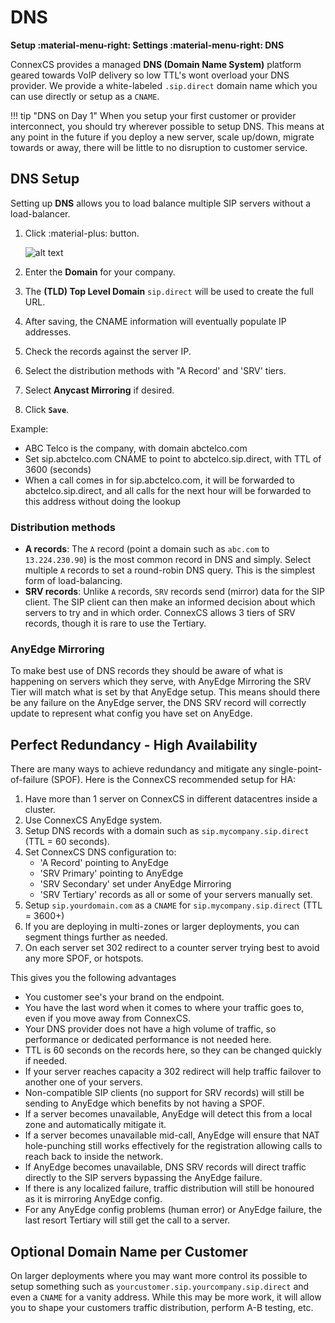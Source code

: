 # DNS
**Setup :material-menu-right: Settings :material-menu-right: DNS**

ConnexCS provides a managed **DNS (Domain Name System)** platform geared towards VoIP delivery so low TTL's wont overload your DNS provider. We provide a white-labeled `.sip.direct` domain name which you can use directly or setup as a `CNAME`. 

!!! tip "DNS on Day 1"
    When you setup your first customer or provider interconnect, you should try wherever possible to setup DNS. This means at any point in the future if you deploy a new server, scale up/down, migrate towards or away, there will be little to no disruption to customer service.

## DNS Setup
Setting up **DNS** allows you to load balance multiple SIP servers without a load-balancer.

1. Click :material-plus: button.

    ![alt text][dns]

2. Enter the **Domain** for your company. 
3. The **(TLD) Top Level Domain** `sip.direct` will be used to create the full URL.
3. After saving, the CNAME information will eventually populate IP addresses. 
4. Check the records against the server IP.
5. Select the distribution methods with "A Record' and 'SRV' tiers. 
6. Select **Anycast Mirroring** if desired.
7. Click **`Save`**.

Example:

+ ABC Telco is the company, with domain abctelco.com
+ Set sip.abctelco.com CNAME to point to abctelco.sip.direct, with TTL of 3600 (seconds)
+ When a call comes in for sip.abctelco.com, it will be forwarded to abctelco.sip.direct, and all calls for the next hour will be forwarded to this address without doing the lookup

### Distribution methods

+ **A records**: The `A` record (point a domain such as `abc.com` to `13.224.230.90`) is the most common record in DNS and simply. Select multiple `A` records to set a round-robin DNS query. This is the simplest form of load-balancing.
+ **SRV records**: Unlike `A` records, `SRV` records send (mirror) data for the SIP client. The SIP client can then make an informed decision about which servers to try and in which order. ConnexCS allows 3 tiers of SRV records, though it is rare to use the Tertiary.

### AnyEdge Mirroring
To make best use of DNS records they should be aware of what is happening on servers which they serve, with AnyEdge Mirroring the SRV Tier will match what is set by that AnyEdge setup. This means should there be any failure on the AnyEdge server, the DNS SRV record will correctly update to represent what config you have set on AnyEdge.

## Perfect Redundancy - High Availability
There are many ways to achieve redundancy and mitigate any single-point-of-failure (SPOF). Here is the ConnexCS recommended setup for HA:

1. Have more than 1 server on ConnexCS in different datacentres inside a cluster.
2. Use ConnexCS AnyEdge system.
3. Setup DNS records with a domain such as `sip.mycompany.sip.direct` (TTL = 60 seconds). 
3. Set ConnexCS DNS configuration to:
    * 'A Record' pointing to AnyEdge
    * 'SRV Primary' pointing to AnyEdge
    * 'SRV Secondary' set under AnyEdge Mirroring
    * 'SRV Tertiary' records as all or some of your servers manually set.
4. Setup `sip.yourdomain.com` as a `CNAME` for `sip.mycompany.sip.direct` (TTL = 3600+)
5. If you are deploying in multi-zones or larger deployments, you can segment things further as needed.
6. On each server set 302 redirect to a counter server trying best to avoid any more SPOF, or hotspots.

This gives you the following advantages

* You customer see's your brand on the endpoint.
* You have the last word when it comes to where your traffic goes to, even if you move away from ConnexCS.
* Your DNS provider does not have a high volume of traffic, so performance or dedicated performance is not needed here.
* TTL is 60 seconds on the records here, so they can be changed quickly if needed.
* If your server reaches capacity a 302 redirect will help traffic failover to another one of your servers.
* Non-compatible SIP clients (no support for SRV records) will still be sending to AnyEdge which benefits by not having a SPOF.
* If a server becomes unavailable, AnyEdge will detect this from a local zone and automatically mitigate it.
* If a server becomes unavailable mid-call, AnyEdge will ensure that NAT hole-punching still works effectively for the registration allowing calls to reach back to inside the network.
* If AnyEdge becomes unavailable, DNS SRV records will direct traffic directly to the SIP servers bypassing the AnyEdge failure.
* If there is any localized failure, traffic distribution will still be honoured as it is mirroring AnyEdge config.
* For any AnyEdge config problems (human error) or AnyEdge failure, the last resort Tertiary will still get the call to a server.

## Optional Domain Name per Customer
On larger deployments where you may want more control its possible to setup something such as `yourcustomer.sip.yourcompany.sip.direct` and even a `CNAME` for a vanity address.
While this may be more work, it will allow you to shape your customers traffic distribution, perform A-B testing, etc.

[dns]: /setup/img/dns.png "DNS load-balance"

